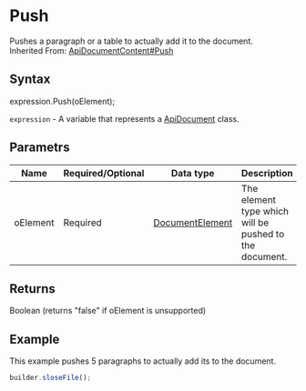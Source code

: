 # Push

Pushes a paragraph or a table to actually add it to the document.<br>Inherited From: [ApiDocumentContent#Push](../../ApiDocumentContent/Methods/Push.md)

## Syntax

expression.Push(oElement);

`expression` - A variable that represents a [ApiDocument](../ApiDocument.md) class.

## Parametrs

| **Name** | **Required/Optional** | **Data type** | **Description** |
| ------------- | ------------- | ------------- | ------------- |
| oElement | Required | [DocumentElement](../../../Enumerations/DocumentElement.md) | The element type which will be pushed to the document. |

## Returns

Boolean (returns "false" if oElement is unsupported)

## Example

This example pushes 5 paragraphs to actually add its to the document.

```javascript
builder.sloseFile();
```